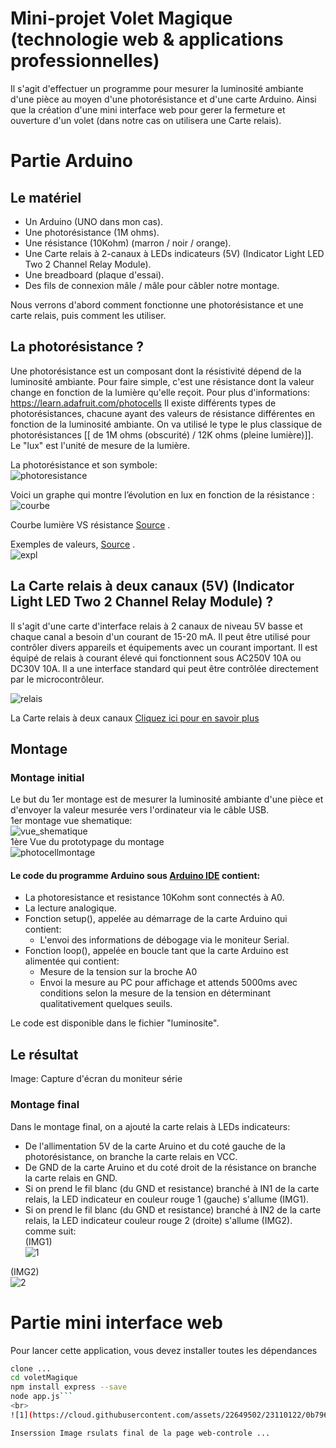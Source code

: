 # Mini-projet Volet Magique (technologie web & applications professionnelles)
Il s'agit d'effectuer un programme pour mesurer la luminosité ambiante d'une pièce au moyen d'une photorésistance et d'une carte Arduino. 
Ainsi que la création d'une mini interface web pour gerer la fermeture et ouverture d'un volet (dans notre cas on utilisera une Carte relais).
# Partie Arduino

## Le matériel

- Un Arduino (UNO dans mon cas).
- Une photorésistance (1M ohms).
- Une résistance (10Kohm) (marron / noir / orange).
- Une Carte relais à 2-canaux à LEDs indicateurs (5V) (Indicator Light LED Two 2 Channel Relay Module).
- Une breadboard (plaque d'essai).
- Des fils de connexion mâle / mâle pour câbler notre montage.

Nous verrons d'abord comment fonctionne une photorésistance et une carte relais, puis comment les utiliser.

## La photorésistance ?

Une photorésistance est un composant dont la résistivité dépend de la luminosité ambiante. Pour faire simple, c'est une résistance dont la valeur change en fonction de la lumière qu'elle reçoit. Pour plus d'informations: https://learn.adafruit.com/photocells
Il existe différents types de photorésistances, chacune ayant des valeurs de résistance différentes en fonction de la luminosité ambiante. On va utilisé le type le plus classique de photorésistances [[ de 1M ohms (obscurité) / 12K ohms (pleine lumière)]]. 
Le "lux" est l'unité de mesure de la lumière. <br>

La photorésistance et son symbole:<br>
![photoresistance](https://cloud.githubusercontent.com/assets/22649502/23108994/e8da7fdc-f714-11e6-965d-3e9b4dff0516.png)

Voici un graphe qui montre l’évolution en lux en fonction de la résistance :<br>
![courbe](https://cloud.githubusercontent.com/assets/22649502/23108854/7a0ce532-f713-11e6-8e6d-d63227ee49d0.jpg)

Courbe lumière VS résistance [Source](https://cdn.instructables.com/FNE/0LR9/FVS7L1OF/FNE0LR9FVS7L1OF.MEDIUM.gif) .


Exemples de valeurs, [Source](https://fr.wikipedia.org/wiki/Lux_%28unit%C3%A9%29) .<br>
![expl](https://cloud.githubusercontent.com/assets/22649502/23108896/e6ec5f16-f713-11e6-930d-dee17ef601dc.png)

## La Carte relais à deux canaux (5V) (Indicator Light LED Two 2 Channel Relay Module) ?

Il s'agit d'une carte d'interface relais à 2 canaux de niveau 5V basse et chaque canal a besoin d'un courant de 15-20 mA. Il peut être utilisé pour contrôler divers appareils et équipements avec un courant important. Il est équipé de relais à courant élevé qui fonctionnent sous AC250V 10A ou DC30V 10A. Il a une interface standard qui peut être contrôlée directement par le microcontrôleur.<br>

![relais](https://cloud.githubusercontent.com/assets/22649502/23108922/367fd85a-f714-11e6-9fd8-506e276bca64.png)

La Carte relais à deux canaux [Cliquez ici pour en savoir plus](https://www.sunfounder.com/wiki/index.php?title=2_Channel_5V_Relay_Module)

## Montage

### Montage initial

Le but du 1er montage est de mesurer la luminosité ambiante d'une pièce et d'envoyer la valeur mesurée vers l'ordinateur via le câble USB.<br>
1er montage vue shematique:<br>
![vue_shematique](https://cloud.githubusercontent.com/assets/22649502/23108944/6e6f10b4-f714-11e6-9577-0072add79ce5.png)
<br>
1ère Vue du prototypage du montage<br>
![photocellmontage](https://cloud.githubusercontent.com/assets/22649502/23108961/9b7d965c-f714-11e6-95cc-cd0efcff7fc0.png)
<br>
#### Le code du programme Arduino sous [Arduino IDE](https://www.arduino.cc/en/main/software) contient:
- La photoresistance et resistance 10Kohm sont connectés à A0.
- La lecture analogique.
- Fonction setup(), appelée au démarrage de la carte Arduino qui contient:
    - L'envoi des informations de débogage via le moniteur Serial.
- Fonction loop(), appelée en boucle tant que la carte Arduino est alimentée qui contient:
    - Mesure de la tension sur la broche A0
    - Envoi la mesure au PC pour affichage et attends 5000ms avec conditions selon la mesure de la tension en déterminant qualitativement quelques seuils.
    
Le code est disponible dans le fichier "luminosite".

## Le résultat

Image: Capture d'écran du moniteur série

### Montage final

Dans le montage final, on a ajouté la carte relais à LEDs indicateurs:
- De l'allimentation 5V de la carte Aruino et du coté gauche de la photorésistance, on branche la carte relais en VCC.
- De GND de la carte Aruino et du coté droit de la résistance on branche la carte relais en GND.
- Si on prend le fil blanc (du GND et resistance) branché à IN1 de la carte relais, la LED indicateur en couleur rouge 1 (gauche) s'allume (IMG1).
- Si on prend le fil blanc (du GND et resistance) branché à IN2 de la carte relais, la LED indicateur couleur rouge 2 (droite) s'allume (IMG2).<br>
comme suit:<br>
(IMG1)<br>
![1](https://cloud.githubusercontent.com/assets/22649502/23109088/e56bcbc0-f715-11e6-91db-d8439e09c3a8.png)<br>

(IMG2)<br>
![2](https://cloud.githubusercontent.com/assets/22649502/23109292/1f2a0a50-f718-11e6-90a6-1ebe7a11f0dd.png)<br>

# Partie mini interface web

Pour lancer cette application, vous devez installer toutes les dépendances
```bash
clone ...
cd voletMagique
npm install express --save
node app.js```
<br>
![1](https://cloud.githubusercontent.com/assets/22649502/23110122/0b796922-f71f-11e6-92ea-de7fb5031ae8.png)

Inserssion Image rsulats final de la page web-controle ...

